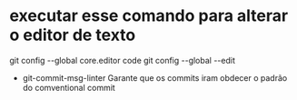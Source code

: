# executar esse comando para alterar o editor de texto
git config --global  core.editor code
git config --global --edit 

* git-commit-msg-linter
Garante que os commits iram obdecer o padrão do comventional commit